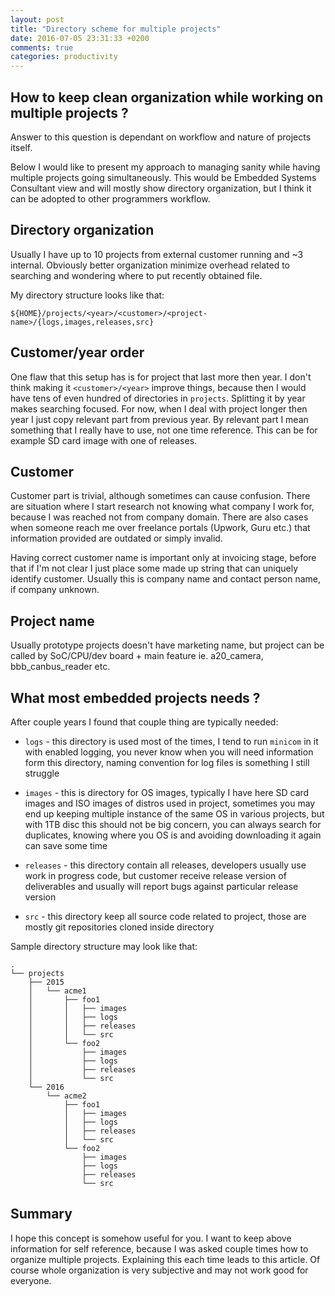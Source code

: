 ```yaml
---
layout: post
title: "Directory scheme for multiple projects"
date: 2016-07-05 23:31:33 +0200
comments: true
categories: productivity
---
```


How to keep clean organization while working on multiple projects ?
-------------------------------------------------------------------

Answer to this question is dependant on workflow and nature of projects itself.

Below I would like to present my approach to managing sanity while having
multiple projects going simultaneously. This would be Embedded Systems
Consultant view and will mostly show directory organization, but I think it can
be adopted to other programmers workflow.

Directory organization
----------------------

Usually I have up to 10 projects from external customer running and ~3
internal. Obviously better organization minimize overhead related to searching
and wondering where to put recently obtained file.

My directory structure looks like that:

```
${HOME}/projects/<year>/<customer>/<project-name>/{logs,images,releases,src}
```


## Customer/year order

One flaw that this setup has is for project that last more then year. I don't
think making it `<customer>/<year>` improve things, because then I would have
tens of even hundred of directories in `projects`. Splitting it by year makes
searching focused. For now, when I deal with project longer then year I just
copy relevant part from previous year. By relevant part I mean something that I
really have to use, not one time reference. This can be for example SD card
image with one of releases.

## Customer

Customer part is trivial, although sometimes can cause confusion. There are
situation where I start research not knowing what company I work for, because I
was reached not from company domain. There are also cases when someone reach me
over freelance portals (Upwork, Guru etc.) that information provided are
outdated or simply invalid.

Having correct customer name is important only at invoicing stage, before that
if I'm not clear I just place some made up string that can uniquely identify
customer. Usually this is company name and contact person name, if company
unknown.

## Project name

Usually prototype projects doesn't have marketing name, but project can be
called by SoC/CPU/dev board + main feature ie. a20_camera, bbb_canbus_reader
etc.

What most embedded projects needs ?
-----------------------------------

After couple years I found that couple thing are typically needed:

* `logs` - this directory is used most of the times, I tend to run `minicom` in
  it with enabled logging, you never know when you will need information form
  this directory, naming convention for log files is something I still struggle

* `images` - this is directory for OS images, typically I have here SD card
  images and ISO images of distros used in project, sometimes you may end up
  keeping multiple instance of the same OS in various projects, but with 1TB
  disc this should not be big concern, you can always search for duplicates,
  knowing where you OS is and avoiding downloading it again can save some time

* `releases` - this directory contain all releases, developers usually use work
  in progress code, but customer receive release version of deliverables and
  usually will report bugs against particular release version

* `src` - this directory keep all source code related to project, those are
  mostly git repositories cloned inside directory

Sample directory structure may look like that:

```
.
└── projects
    ├── 2015
    │   └── acme1
    │       ├── foo1
    │       │   ├── images
    │       │   ├── logs
    │       │   ├── releases
    │       │   └── src
    │       └── foo2
    │           ├── images
    │           ├── logs
    │           ├── releases
    │           └── src
    └── 2016
        └── acme2
            ├── foo1
            │   ├── images
            │   ├── logs
            │   ├── releases
            │   └── src
            └── foo2
                ├── images
                ├── logs
                ├── releases
                └── src
```

Summary
-------

I hope this concept is somehow useful for you. I want to keep above information
for self reference, because I was asked couple times how to organize multiple
projects. Explaining this each time leads to this article. Of course whole
organization is very subjective and may not work good for everyone.
